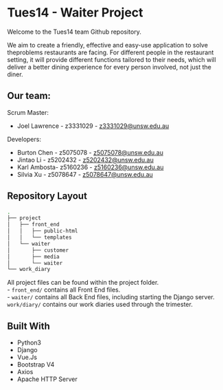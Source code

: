 # Tues14 - Waiter Project

Welcome to the Tues14 team Github repository.

We aim to create a friendly, effective and easy-use application to solve theproblems restaurants are facing. For different people in the restaurant setting, it will provide different functions tailored to their needs, which will deliver a better dining experience for every person involved, not just the diner.

## Our team:

Scrum Master:
- Joel Lawrence - z3331029 - z3331029@unsw.edu.au

Developers:
- Burton Chen - z5075078 - z5075078@unsw.edu.au
- Jintao Li - z5202432 - z5202432@unsw.edu.au
- Karl Ambosta- z5160236 - z5160236@unsw.edu.au
- Silvia Xu - z5078647 - z5078647@unsw.edu.au

## Repository Layout
```bash
.
├── project
│   ├── front_end
│   │   ├── public-html
│   │   └── templates
│   └── waiter
│       ├── customer
│       ├── media
│       └── waiter
└── work_diary

```
All project files can be found within the project folder.  
    - `front_end/` contains all Front End files.  
    - `waiter/` contains all Back End files, including starting the Django server.  
`work/diary/` contains our work diaries used through the trimester. 

## Built With
- Python3
- Django
- Vue.Js
- Bootstrap V4
- Axios
- Apache HTTP Server
